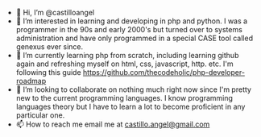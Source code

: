 - 👋 Hi, I’m @castilloangel
- 👀 I’m interested in learning and developing in php and python. I was a programmer in the 90s and early 2000's but turned over to systems administration and have only programmed in a special CASE tool called genexus ever since. 
- 🌱 I’m currently learning php from scratch, including learning github again and refreshing myself on html, css, javascript, http. etc. I'm following this guide https://github.com/thecodeholic/php-developer-roadmap
- 💞️ I’m looking to collaborate on nothing much right now since I'm pretty new to the current programming languages. I know programming languages theory but I have to learn a lot to become proficient in any particular one. 
- 📫 How to reach me email me at castillo.angel@gmail.com

<!---
castilloangel/castilloangel is a ✨ special ✨ repository because its `README.md` (this file) appears on your GitHub profile.
You can click the Preview link to take a look at your changes.
--->
